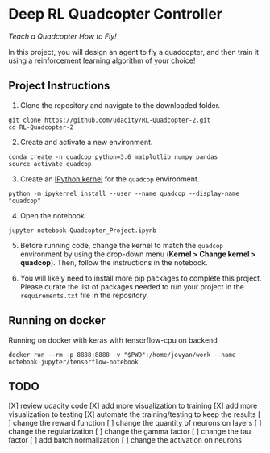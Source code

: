 # Deep RL Quadcopter Controller

*Teach a Quadcopter How to Fly!*

In this project, you will design an agent to fly a quadcopter, and then train it using a reinforcement learning algorithm of your choice! 

## Project Instructions

1. Clone the repository and navigate to the downloaded folder.

```
git clone https://github.com/udacity/RL-Quadcopter-2.git
cd RL-Quadcopter-2
```

2. Create and activate a new environment.

```
conda create -n quadcop python=3.6 matplotlib numpy pandas
source activate quadcop
```

3. Create an [IPython kernel](http://ipython.readthedocs.io/en/stable/install/kernel_install.html) for the `quadcop` environment. 
```
python -m ipykernel install --user --name quadcop --display-name "quadcop"
```

4. Open the notebook.
```
jupyter notebook Quadcopter_Project.ipynb
```

5. Before running code, change the kernel to match the `quadcop` environment by using the drop-down menu (**Kernel > Change kernel > quadcop**). Then, follow the instructions in the notebook.

6. You will likely need to install more pip packages to complete this project.  Please curate the list of packages needed to run your project in the `requirements.txt` file in the repository.

## Running on docker

Running on docker with keras with tensorflow-cpu on backend 
```
docker run --rm -p 8888:8888 -v "$PWD":/home/jovyan/work --name notebook jupyter/tensorflow-notebook
```

## TODO

[X] review udacity code
[X] add more visualization to training
[X] add more visualization to testing
[X] automate the training/testing to keep the results
[ ] change the reward function
[ ] change the quantity of neurons on layers
[ ] change the regularization
[ ] change the gamma factor
[ ] change the tau factor
[ ] add batch normalization
[ ] change the activation on neurons
